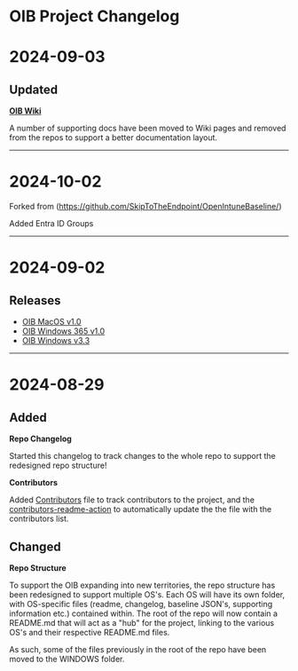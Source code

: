 # OIB Project Changelog

# 2024-09-03
## Updated
[**OIB Wiki**](https://github.com/SkipToTheEndpoint/OpenIntuneBaseline/wiki)

A number of supporting docs have been moved to Wiki pages and removed from the repos to support a better documentation layout.

---

# 2024-10-02
Forked from (https://github.com/SkipToTheEndpoint/OpenIntuneBaseline/)

Added Entra ID Groups

---

# 2024-09-02
## Releases
* [OIB MacOS v1.0](https://github.com/SkipToTheEndpoint/OpenIntuneBaseline/releases/tag/macos-v1.0)
* [OIB Windows 365 v1.0](https://github.com/SkipToTheEndpoint/OpenIntuneBaseline/releases/tag/win365-v1.0)
* [OIB Windows v3.3](https://github.com/SkipToTheEndpoint/OpenIntuneBaseline/releases/tag/windows-v3.3)

---

# 2024-08-29
## Added
**Repo Changelog**

Started this changelog to track changes to the whole repo to support the redesigned repo structure!

**Contributors**

Added [Contributors](CONTRIBUTORS.md) file to track contributors to the project, and the [contributors-readme-action](https://github.com/akhilmhdh/contributors-readme-action) to automatically update the the file with the contributors list.

## Changed
**Repo Structure**

To support the OIB expanding into new territories, the repo structure has been redesigned to support multiple OS's. Each OS will have its own folder, with OS-specific files (readme, changelog, baseline JSON's, supporting information etc.) contained within.
The root of the repo will now contain a README.md that will act as a "hub" for the project, linking to the various OS's and their respective README.md files.

As such, some of the files previously in the root of the repo have been moved to the WINDOWS folder.
